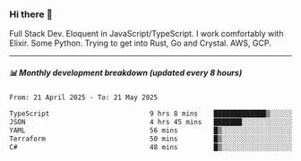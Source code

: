 ### Hi there 👋

Full Stack Dev. Eloquent in JavaScript/TypeScript. I work comfortably with Elixir. Some Python. Trying to get into Rust, Go and Crystal. AWS, GCP.

***

##### 📊 Monthly development breakdown (updated every 8 hours)

<!--START_SECTION:waka-->

```txt
From: 21 April 2025 - To: 21 May 2025

TypeScript                         9 hrs 8 mins    █████████████▒░░░░░░░░░░░   53.30 %
JSON                               4 hrs 45 mins   ███████░░░░░░░░░░░░░░░░░░   27.71 %
YAML                               56 mins         █▒░░░░░░░░░░░░░░░░░░░░░░░   05.45 %
Terraform                          50 mins         █▒░░░░░░░░░░░░░░░░░░░░░░░   04.90 %
C#                                 48 mins         █▒░░░░░░░░░░░░░░░░░░░░░░░   04.72 %
```

<!--END_SECTION:waka-->
